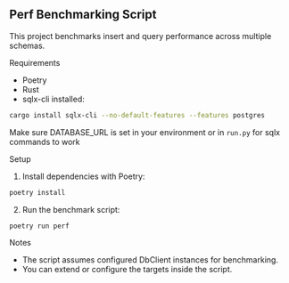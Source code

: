 


## Perf Benchmarking Script

This project benchmarks insert and query performance across multiple schemas.

Requirements
- Poetry
- Rust
- sqlx-cli installed:

```bash
cargo install sqlx-cli --no-default-features --features postgres
```

Make sure DATABASE_URL is set in your environment or in `run.py` for sqlx commands to work 

Setup
1.	Install dependencies with Poetry:
```bash
poetry install
```

2.	Run the benchmark script:
```bash
poetry run perf
```

Notes
- The script assumes configured DbClient instances for benchmarking.
- You can extend or configure the targets inside the script.

